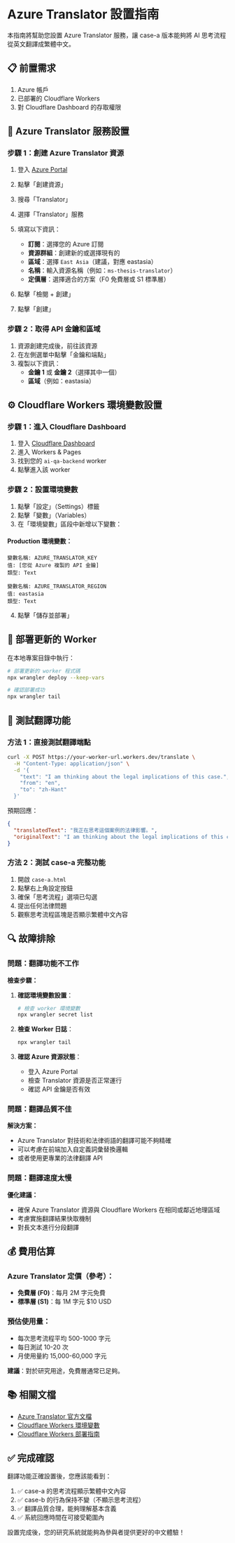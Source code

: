 # Azure Translator 設置指南

本指南將幫助您設置 Azure Translator 服務，讓 case-a 版本能夠將 AI 思考流程從英文翻譯成繁體中文。

## 📋 前置需求

1. Azure 帳戶
2. 已部署的 Cloudflare Workers
3. 對 Cloudflare Dashboard 的存取權限

## 🔧 Azure Translator 服務設置

### 步驟 1：創建 Azure Translator 資源

1. 登入 [Azure Portal](https://portal.azure.com)
2. 點擊「創建資源」
3. 搜尋「Translator」
4. 選擇「Translator」服務
5. 填寫以下資訊：
   - **訂閱**：選擇您的 Azure 訂閱
   - **資源群組**：創建新的或選擇現有的
   - **區域**：選擇 `East Asia`（建議，對應 eastasia）
   - **名稱**：輸入資源名稱（例如：`ms-thesis-translator`）
   - **定價層**：選擇適合的方案（F0 免費層或 S1 標準層）

6. 點擊「檢閱 + 創建」
7. 點擊「創建」

### 步驟 2：取得 API 金鑰和區域

1. 資源創建完成後，前往該資源
2. 在左側選單中點擊「金鑰和端點」
3. 複製以下資訊：
   - **金鑰 1** 或 **金鑰 2**（選擇其中一個）
   - **區域**（例如：eastasia）

## ⚙️ Cloudflare Workers 環境變數設置

### 步驟 1：進入 Cloudflare Dashboard

1. 登入 [Cloudflare Dashboard](https://dash.cloudflare.com)
2. 進入 Workers & Pages
3. 找到您的 `ai-qa-backend` worker
4. 點擊進入該 worker

### 步驟 2：設置環境變數

1. 點擊「設定」（Settings）標籤
2. 點擊「變數」（Variables）
3. 在「環境變數」區段中新增以下變數：

#### Production 環境變數：
```
變數名稱: AZURE_TRANSLATOR_KEY
值: [您從 Azure 複製的 API 金鑰]
類型: Text
```

```
變數名稱: AZURE_TRANSLATOR_REGION
值: eastasia
類型: Text
```

4. 點擊「儲存並部署」

## 🚀 部署更新的 Worker

在本地專案目錄中執行：

```bash
# 部署更新的 worker 程式碼
npx wrangler deploy --keep-vars

# 確認部署成功
npx wrangler tail
```

## 🧪 測試翻譯功能

### 方法 1：直接測試翻譯端點

```bash
curl -X POST https://your-worker-url.workers.dev/translate \
  -H "Content-Type: application/json" \
  -d '{
    "text": "I am thinking about the legal implications of this case.",
    "from": "en",
    "to": "zh-Hant"
  }'
```

預期回應：
```json
{
  "translatedText": "我正在思考這個案例的法律影響。",
  "originalText": "I am thinking about the legal implications of this case."
}
```

### 方法 2：測試 case-a 完整功能

1. 開啟 `case-a.html`
2. 點擊右上角設定按鈕
3. 確保「思考流程」選項已勾選
4. 提出任何法律問題
5. 觀察思考流程區塊是否顯示繁體中文內容

## 🔍 故障排除

### 問題：翻譯功能不工作

**檢查步驟：**

1. **確認環境變數設置**：
   ```bash
   # 檢查 worker 環境變數
   npx wrangler secret list
   ```

2. **檢查 Worker 日誌**：
   ```bash
   npx wrangler tail
   ```

3. **確認 Azure 資源狀態**：
   - 登入 Azure Portal
   - 檢查 Translator 資源是否正常運行
   - 確認 API 金鑰是否有效

### 問題：翻譯品質不佳

**解決方案：**
- Azure Translator 對技術和法律術語的翻譯可能不夠精確
- 可以考慮在前端加入自定義詞彙替換邏輯
- 或者使用更專業的法律翻譯 API

### 問題：翻譯速度太慢

**優化建議：**
- 確保 Azure Translator 資源與 Cloudflare Workers 在相同或鄰近地理區域
- 考慮實施翻譯結果快取機制
- 對長文本進行分段翻譯

## 💰 費用估算

### Azure Translator 定價（參考）：
- **免費層 (F0)**：每月 2M 字元免費
- **標準層 (S1)**：每 1M 字元 $10 USD

### 預估使用量：
- 每次思考流程平均 500-1000 字元
- 每日測試 10-20 次
- 月使用量約 15,000-60,000 字元

**建議**：對於研究用途，免費層通常已足夠。

## 📚 相關文檔

- [Azure Translator 官方文檔](https://docs.microsoft.com/azure/cognitive-services/translator/)
- [Cloudflare Workers 環境變數](https://developers.cloudflare.com/workers/platform/environment-variables/)
- [Cloudflare Workers 部署指南](https://developers.cloudflare.com/workers/get-started/guide/)

## ✅ 完成確認

翻譯功能正確設置後，您應該能看到：

1. ✅ case-a 的思考流程顯示繁體中文內容
2. ✅ case-b 的行為保持不變（不顯示思考流程）
3. ✅ 翻譯品質合理，能夠理解基本含義
4. ✅ 系統回應時間在可接受範圍內

設置完成後，您的研究系統就能夠為參與者提供更好的中文體驗！

